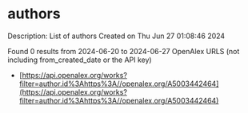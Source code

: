 # authors
Description: List of authors
Created on Thu Jun 27 01:08:46 2024

Found 0 results from 2024-06-20 to 2024-06-27
OpenAlex URLS (not including from_created_date or the API key)
- [https://api.openalex.org/works?filter=author.id%3Ahttps%3A//openalex.org/A5003442464](https://api.openalex.org/works?filter=author.id%3Ahttps%3A//openalex.org/A5003442464)

